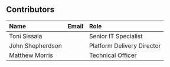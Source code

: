 ## Contributors

Name             | Email                                    | Role
:---             | :---                                     | :---
Toni Sissala     | <toni DOT sissala AT tuni DOT fi>        | Senior IT Specialist
John Shepherdson | <john DOT shepherdson AT cessda DOT eu>  | Platform Delivery Director
Matthew Morris   | <matthew DOT morris AT cessda DOT eu>    | Technical Officer
